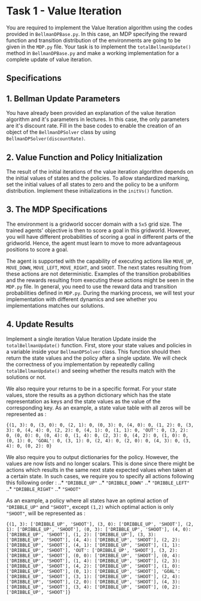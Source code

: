 # Task 1 - Value Iteration

You are required to implement the Value Iteration algorithm using the codes provided in `BellmanDPBase.py`. In this case, an MDP specifying the reward function and transition distribution of the environments are going to be given in the `MDP.py` file. Your task is to implement the `totalBellmanUpdate()` method in `BellmanDPBase.py` and make a working implementation for a complete update of value iteration.

## Specifications

## 1. Bellman Update Parameters
You have already been provided an explanation of the value iteration algorithm and it's parameters in lectures. In this case, the only parameters are it's discount rate. Fill in the base codes to enable the creation of an object of the `BellmanDPSolver` class by using `BellmanDPSolver(discountRate)`.

## 2. Value Function and Policy Initialization
The result of the initial iterations of the value iteration algorithm depends on the initial values of states and the policies. To allow standardized marking, set the initial values of all states to zero and the policy to be a uniform distribution. Implement these initializations in the `initVs()` function.

## 3. The MDP Specifications
The environment is a gridworld soccer domain with a `5x5` grid size. The trained agents' objective is then to score a goal in this gridworld. However, you will have different probabilities of scoring a goal in different parts of the gridworld. Hence, the agent must learn to move to more advantageous positions to score a goal.

The agent is supported with the capability of executing actions like `MOVE_UP`, `MOVE_DOWN`, `MOVE_LEFT`, `MOVE_RIGHT`, and `SHOOT`. The next states resulting from these actions are not deterministic. Examples of the transition probabilities and the rewards resulting from executing these actions might be seen in the `MDP.py` file. In general, you need to use the reward data and transition probabilities defined in `MDP.py`. During the marking process, we will test your implementation with different dynamics and see whether you implementations matches our solutions.

## 4. Update Results
Implement a single iteration Value Iteration Update inside the `totalBellmanUpdate()` function. First, store your state values and policies in a variable inside your `BellmanDPSolver` class. This function should then return the state values and the policy after a single update. We will check the correctness of you implementation by repeatedly calling `totalBellmanUpdate()` and seeing whether the results match with the solutions or not.

We also require your returns to be in a specific format. For your state values, store the results as a python dictionary which has the state representation as keys and the state values as the value of the corresponding key. As an example, a state value table with all zeros will be represented as :

`{(1, 3): 0, (3, 0): 0, (2, 1): 0, (0, 3): 0, (4, 0): 0, (1, 2): 0, (3, 3): 0, (4, 4): 0, (2, 2): 0, (4, 1): 0, (1, 1): 0, 'OUT': 0, (3, 2): 0, (0, 0): 0, (0, 4): 0, (1, 4): 0, (2, 3): 0, (4, 2): 0, (1, 0): 0, (0, 1): 0, 'GOAL': 0, (3, 1): 0, (2, 4): 0, (2, 0): 0, (4, 3): 0, (3, 4): 0, (0, 2): 0}`

We also require you to output dictionaries for the policy. However, the values are now lists and no longer scalars. This is done since there might be actions which results in the same next state expected values when taken at a certain state. In such cases, we require you to specify all actions following this following order :
..* `"DRIBBLE_UP"`
..* `"DRIBBLE_DOWN"`
..* `"DRIBBLE_LEFT"`
..* `"DRIBBLE_RIGHT"`
..* `"SHOOT"`

As an example, a policy where all states have an optimal action of `"DRIBBLE_UP"` and `"SHOOT"`, except `(1,2)` which optimal action is only `"SHOOT"`, will be represented as :

`{(1, 3): ['DRIBBLE_UP', 'SHOOT'], (3, 0): ['DRIBBLE_UP', 'SHOOT'], (2, 1): ['DRIBBLE_UP', 'SHOOT'], (0, 3): ['DRIBBLE_UP', 'SHOOT'], (4, 0): ['DRIBBLE_UP', 'SHOOT'], (1, 2): ['DRIBBLE_UP'], (3, 3): ['DRIBBLE_UP', 'SHOOT'], (4, 4): ['DRIBBLE_UP', 'SHOOT'], (2, 2): ['DRIBBLE_UP', 'SHOOT'], (4, 1): ['DRIBBLE_UP', 'SHOOT'], (1, 1): ['DRIBBLE_UP', 'SHOOT'], 'OUT': ['DRIBBLE_UP', 'SHOOT'], (3, 2): ['DRIBBLE_UP', 'SHOOT'], (0, 0): ['DRIBBLE_UP', 'SHOOT'], (0, 4): ['DRIBBLE_UP', 'SHOOT'], (1, 4): ['DRIBBLE_UP', 'SHOOT'], (2, 3): ['DRIBBLE_UP', 'SHOOT'], (4, 2): ['DRIBBLE_UP', 'SHOOT'], (1, 0): ['DRIBBLE_UP', 'SHOOT'], (0, 1): ['DRIBBLE_UP', 'SHOOT'], 'GOAL': ['DRIBBLE_UP', 'SHOOT'], (3, 1): ['DRIBBLE_UP', 'SHOOT'], (2, 4): ['DRIBBLE_UP', 'SHOOT'], (2, 0): ['DRIBBLE_UP', 'SHOOT'], (4, 3): ['DRIBBLE_UP', 'SHOOT'], (3, 4): ['DRIBBLE_UP', 'SHOOT'], (0, 2): ['DRIBBLE_UP', 'SHOOT']}`

